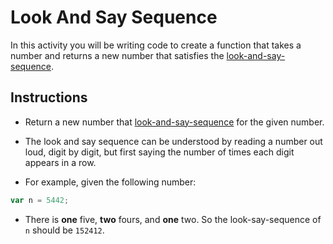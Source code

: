 # Look And Say Sequence

In this activity you will be writing code to create a function that takes a number and returns a new number that satisfies the [look-and-say-sequence](https://en.wikipedia.org/wiki/Look-and-say_sequence).

## Instructions

- Return a new number that [look-and-say-sequence](https://en.wikipedia.org/wiki/Look-and-say_sequence) for the given number.

- The look and say sequence can be understood by reading a number out loud, digit by digit, but first saying the number of times each digit appears in a row.

- For example, given the following number:

```js
var n = 5442;
```

- There is **one** five, **two** fours, and **one** two. So the look-say-sequence of `n` should be `152412`.
